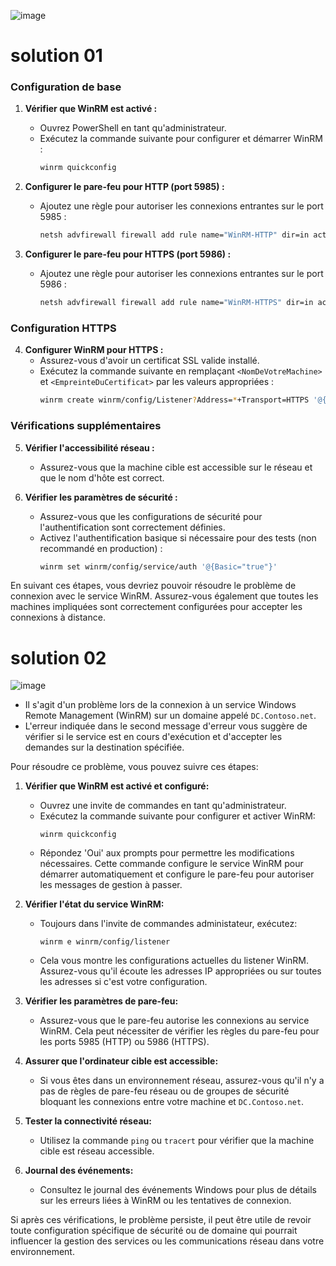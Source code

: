 ![image](https://github.com/user-attachments/assets/69b185a4-cd9a-4de2-9736-602ae6dd12f5)


# solution 01


### Configuration de base

1. **Vérifier que WinRM est activé :**
   - Ouvrez PowerShell en tant qu'administrateur.
   - Exécutez la commande suivante pour configurer et démarrer WinRM :
     ```bash
     winrm quickconfig
     ```

2. **Configurer le pare-feu pour HTTP (port 5985) :**
   - Ajoutez une règle pour autoriser les connexions entrantes sur le port 5985 :
     ```bash
     netsh advfirewall firewall add rule name="WinRM-HTTP" dir=in action=allow protocol=TCP localport=5985
     ```

3. **Configurer le pare-feu pour HTTPS (port 5986) :**
   - Ajoutez une règle pour autoriser les connexions entrantes sur le port 5986 :
     ```bash
     netsh advfirewall firewall add rule name="WinRM-HTTPS" dir=in action=allow protocol=TCP localport=5986
     ```

### Configuration HTTPS

4. **Configurer WinRM pour HTTPS :**
   - Assurez-vous d'avoir un certificat SSL valide installé.
   - Exécutez la commande suivante en remplaçant `<NomDeVotreMachine>` et `<EmpreinteDuCertificat>` par les valeurs appropriées :
     ```bash
     winrm create winrm/config/Listener?Address=*+Transport=HTTPS '@{Hostname="<NomDeVotreMachine>";CertificateThumbprint="<EmpreinteDuCertificat>"}'
     ```

### Vérifications supplémentaires

5. **Vérifier l'accessibilité réseau :**
   - Assurez-vous que la machine cible est accessible sur le réseau et que le nom d'hôte est correct.

6. **Vérifier les paramètres de sécurité :**
   - Assurez-vous que les configurations de sécurité pour l'authentification sont correctement définies.
   - Activez l'authentification basique si nécessaire pour des tests (non recommandé en production) :
     ```bash
     winrm set winrm/config/service/auth '@{Basic="true"}'
     ```

En suivant ces étapes, vous devriez pouvoir résoudre le problème de connexion avec le service WinRM. Assurez-vous également que toutes les machines impliquées sont correctement configurées pour accepter les connexions à distance.





# solution 02

![image](https://github.com/user-attachments/assets/4c090769-8394-4158-8b8a-39874e9200f0)


- Il s'agit d'un problème lors de la connexion à un service Windows Remote Management (WinRM) sur un domaine appelé `DC.Contoso.net`. 
- L'erreur indiquée dans le second message d'erreur vous suggère de vérifier si le service est en cours d'exécution et d'accepter les demandes sur la destination spécifiée.

Pour résoudre ce problème, vous pouvez suivre ces étapes:

1. **Vérifier que WinRM est activé et configuré:**
   - Ouvrez une invite de commandes en tant qu'administrateur.
   - Exécutez la commande suivante pour configurer et activer WinRM:
     ```
     winrm quickconfig
     ```
   - Répondez 'Oui' aux prompts pour permettre les modifications nécessaires. Cette commande configure le service WinRM pour démarrer automatiquement et configure le pare-feu pour autoriser les messages de gestion à passer.

2. **Vérifier l'état du service WinRM:**
   - Toujours dans l'invite de commandes administateur, exécutez:
     ```
     winrm e winrm/config/listener
     ```
   - Cela vous montre les configurations actuelles du listener WinRM. Assurez-vous qu'il écoute les adresses IP appropriées ou sur toutes les adresses si c'est votre configuration.

3. **Vérifier les paramètres de pare-feu:**
   - Assurez-vous que le pare-feu autorise les connexions au service WinRM. Cela peut nécessiter de vérifier les règles du pare-feu pour les ports 5985 (HTTP) ou 5986 (HTTPS).

4. **Assurer que l'ordinateur cible est accessible:**
   - Si vous êtes dans un environnement réseau, assurez-vous qu'il n'y a pas de règles de pare-feu réseau ou de groupes de sécurité bloquant les connexions entre votre machine et `DC.Contoso.net`.

5. **Tester la connectivité réseau:**
   - Utilisez la commande `ping` ou `tracert` pour vérifier que la machine cible est réseau accessible.

6. **Journal des événements:**
   - Consultez le journal des événements Windows pour plus de détails sur les erreurs liées à WinRM ou les tentatives de connexion.

Si après ces vérifications, le problème persiste, il peut être utile de revoir toute configuration spécifique de sécurité ou de domaine qui pourrait influencer la gestion des services ou les communications réseau dans votre environnement.
